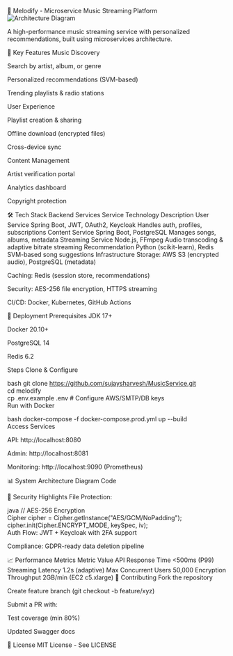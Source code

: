 🎵 Melodify - Microservice Music Streaming Platform
![Architecture Diagram](./Assets/MusicStreaming.excalidraw.png)

A high-performance music streaming service with personalized recommendations, built using microservices architecture. 

🌟 Key Features
Music Discovery

Search by artist, album, or genre

Personalized recommendations (SVM-based)

Trending playlists & radio stations

User Experience

Playlist creation & sharing

Offline download (encrypted files)

Cross-device sync

Content Management

Artist verification portal

Analytics dashboard

Copyright protection

🛠️ Tech Stack
Backend Services
Service	Technology	Description
User Service	Spring Boot, JWT, OAuth2, Keycloak	Handles auth, profiles, subscriptions
Content Service	Spring Boot, PostgreSQL	Manages songs, albums, metadata
Streaming Service	Node.js, FFmpeg	Audio transcoding & adaptive bitrate streaming
Recommendation	Python (scikit-learn), Redis	SVM-based song suggestions
Infrastructure
Storage: AWS S3 (encrypted audio), PostgreSQL (metadata)

Caching: Redis (session store, recommendations)

Security: AES-256 file encryption, HTTPS streaming

CI/CD: Docker, Kubernetes, GitHub Actions

🚀 Deployment
Prerequisites
JDK 17+

Docker 20.10+

PostgreSQL 14

Redis 6.2

Steps
Clone & Configure

bash
git clone https://github.com/sujaysharvesh/MusicService.git  
cd melodify  
cp .env.example .env  # Configure AWS/SMTP/DB keys  
Run with Docker

bash
docker-compose -f docker-compose.prod.yml up --build  
Access Services

API: http://localhost:8080

Admin: http://localhost:8081

Monitoring: http://localhost:9090 (Prometheus)

📊 System Architecture
Diagram
Code










🔐 Security Highlights
File Protection:

java
// AES-256 Encryption  
Cipher cipher = Cipher.getInstance("AES/GCM/NoPadding");  
cipher.init(Cipher.ENCRYPT_MODE, keySpec, iv);  
Auth Flow: JWT + Keycloak with 2FA support

Compliance: GDPR-ready data deletion pipeline

📈 Performance Metrics
Metric	Value
API Response Time	<500ms (P99)
Streaming Latency	1.2s (adaptive)
Max Concurrent Users	50,000
Encryption Throughput	2GB/min (EC2 c5.xlarge)
🤝 Contributing
Fork the repository

Create feature branch (git checkout -b feature/xyz)

Submit a PR with:

Test coverage (min 80%)

Updated Swagger docs

📜 License
MIT License - See LICENSE
